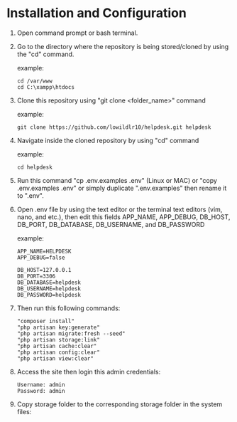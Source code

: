 # Installation and Configuration

1. Open command prompt or bash terminal.
1. Go to the directory where the repository is being stored/cloned by using 
   the "cd" command.
   
   example: 
   ```
   cd /var/www
   cd C:\xampp\htdocs
   ```
        
2. Clone this repository using "git clone <URL> <folder_name>" command
   
   example: 
   ``` 
   git clone https://github.com/lowildlr10/helpdesk.git helpdesk
   ```
   
3. Navigate inside the cloned repository by using "cd" command
   
   example:
   ```
   cd helpdesk
   ```
        
4. Run this command "cp .env.examples .env" (Linux or MAC) or 
   "copy .env.examples .env" or simply duplicate ".env.examples"
   then rename it to ".env".
  
5. Open .env file by using the text editor or the terminal text 
   editors (vim, nano, and etc.), then edit this fields APP_NAME,
   APP_DEBUG, DB_HOST, DB_PORT, DB_DATABASE, DB_USERNAME, and 
   DB_PASSWORD
    
    example:
    ```
    APP_NAME=HELPDESK
    APP_DEBUG=false
    
    DB_HOST=127.0.0.1
    DB_PORT=3306
    DB_DATABASE=helpdesk
    DB_USERNAME=helpdesk
    DB_PASSWORD=helpdesk
    ```
       
 6. Then run this following commands:
 
    ```
    "composer install"
    "php artisan key:generate"
    "php artisan migrate:fresh --seed"
    "php artisan storage:link"
    "php artisan cache:clear"
    "php artisan config:clear"
    "php artisan view:clear"
    ```
      
 7. Access the site then login this admin credentials:
 
    ```
    Username: admin
    Password: admin
    ```
    
          
 8. Copy storage folder to the corresponding storage folder in the system files:
 
